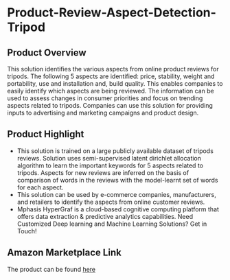 # Product-Review-Aspect-Detection-Tripod

## Product Overview

This solution identifies the various aspects from online product reviews for tripods. The following 5 aspects are identified: price, stability, weight and portability, use and installation and, build quality. This enables companies to easily identify which aspects are being reviewed. The information can be used to assess changes in consumer priorities and focus on trending aspects related to tripods. Companies can use this solution for providing inputs to advertising and marketing campaigns and product design.

## Product Highlight
* This solution is trained on a large publicly available dataset of tripods reviews. Solution uses semi-supervised latent dirichlet allocation algorithm to learn the important keywords for 5 aspects related to tripods. Aspects for new reviews are inferred on the basis of comparison of words in the reviews with the model-learnt set of words for each aspect.
* This solution can be used by e-commerce companies, manufacturers, and retailers to identify the aspects from online customer reviews.
* Mphasis HyperGraf is a cloud-based cognitive computing platform that offers data extraction & predictive analytics capabilities. Need Customized Deep learning and Machine Learning Solutions? Get in Touch!

## Amazon Marketplace Link
The product can be found [here](https://aws.amazon.com/marketplace/)



